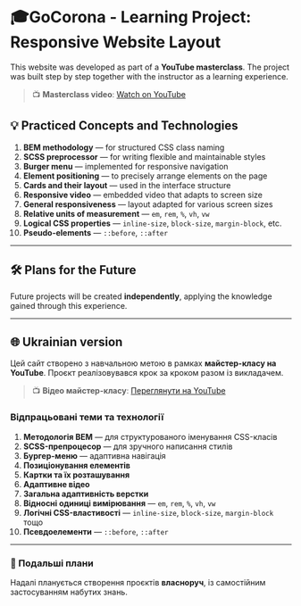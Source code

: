# 🎓GoCorona -  Learning Project: Responsive Website Layout

This website was developed as part of a **YouTube masterclass**. The project was built step by step together with the instructor as a learning experience.

> 📺 **Masterclass video**: [Watch on YouTube]([https://www.youtube.com/your-link-here](https://www.youtube.com/watch?v=sohdv21BVNI&list=PLM6XATa8CAG45G8-Qg79-9RDKvTuq_oUV))

## 💡 Practiced Concepts and Technologies

1. **BEM methodology** — for structured CSS class naming  
2. **SCSS preprocessor** — for writing flexible and maintainable styles  
3. **Burger menu** — implemented for responsive navigation  
4. **Element positioning** — to precisely arrange elements on the page  
5. **Cards and their layout** — used in the interface structure  
6. **Responsive video** — embedded video that adapts to screen size  
7. **General responsiveness** — layout adapted for various screen sizes  
8. **Relative units of measurement** — `em`, `rem`, `%`, `vh`, `vw`  
9. **Logical CSS properties** — `inline-size`, `block-size`, `margin-block`, etc.  
10. **Pseudo-elements** — `::before`, `::after`

---

## 🛠️ Plans for the Future

Future projects will be created **independently**, applying the knowledge gained through this experience.

---

## 🌐 Ukrainian version

Цей сайт створено з навчальною метою в рамках **майстер-класу на YouTube**. Проєкт реалізовувався крок за кроком разом із викладачем.

> 📺 **Відео майстер-класу**: [Переглянути на YouTube]([https://www.youtube.com/your-link-here](https://www.youtube.com/watch?v=sohdv21BVNI&list=PLM6XATa8CAG45G8-Qg79-9RDKvTuq_oUV))

### Відпрацьовані теми та технології

1. **Методологія BEM** — для структурованого іменування CSS-класів  
2. **SCSS-препроцесор** — для зручного написання стилів  
3. **Бургер-меню** — адаптивна навігація  
4. **Позиціонування елементів**  
5. **Картки та їх розташування**  
6. **Адаптивне відео**  
7. **Загальна адаптивність верстки**  
8. **Відносні одиниці вимірювання** — `em`, `rem`, `%`, `vh`, `vw`  
9. **Логічні CSS-властивості** — `inline-size`, `block-size`, `margin-block` тощо  
10. **Псевдоелементи** — `::before`, `::after`

---

### 🔧 Подальші плани

Надалі планується створення проєктів **власноруч**, із самостійним застосуванням набутих знань.

